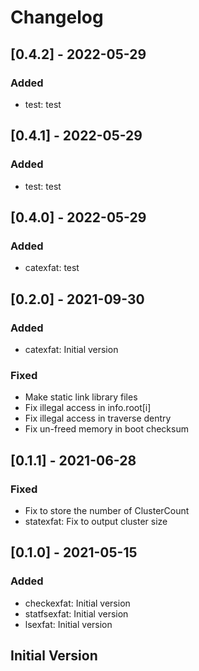 # Changelog

## [0.4.2] - 2022-05-29

### Added

- test: test

## [0.4.1] - 2022-05-29

### Added

- test: test

## [0.4.0] - 2022-05-29

### Added

- catexfat: test

## [0.2.0] - 2021-09-30

### Added

- catexfat: Initial version

### Fixed

- Make static link library files
- Fix illegal access in info.root[i]
- Fix illegal access in traverse dentry
- Fix un-freed memory in boot checksum

## [0.1.1] - 2021-06-28

### Fixed

- Fix to store the number of ClusterCount
- statexfat: Fix to output cluster size

## [0.1.0] - 2021-05-15

### Added

- checkexfat: Initial version
- statfsexfat: Initial version
- lsexfat: Initial version

## Initial Version
